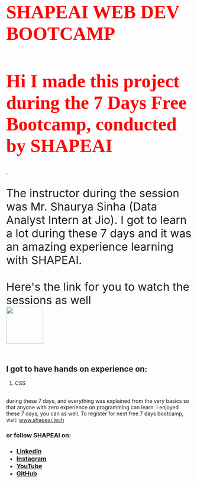 # SHAPEAI WEB DEV BOOTCAMP
<!DOCTYPE html>
<html>
<head>
   <meta charset="utf-8">
   <title>shape ai project</title>
   <style>
   h1{
    color: red;
    font-family:itallic;
    font-size:50px;
   }
   .shapeai{  
           background-color:yellow
           font-family:itallic;
           font-size: 30px;
           }
   #s{
     width:100px;
     height:100px;
     }
   </style>
</head> 
 <body>
<h1>Hi I made this project during the 7 Days Free Bootcamp, conducted by <b> SHAPEAI</h1>
</b>.
<p class="shapeai">The instructor during the session was Mr. Shaurya Sinha (Data Analyst Intern at Jio). I got to
learn a lot during these 7 days and it was an amazing experience learning with SHAPEAI.
<br><br>Here's the link for you to watch the sessions as well<br>
<a href="https://youtube.com/playlist?list=PL7zl8TDRnbun7K0fECtSMCI2hOCgLBy9a"> <img src="https://github.com/ShapeAI/PYTHON-AND-DATA-ANALYTICS/blob/main/WebD%20poster.png" id="s"> </a></p>
<h2><br>I got to have hands on experience on:</h2>
 <ol>  
<li>CSS
 </ol> 
<p><br>during these 7 days, and everything was explained from the very basics so that
anyone with zero experience on programming can learn.
I enjoyed these 7 days, you can as well. To register for next free 7 days bootcamp, visit:
<a href="www.shapeai.tech" alt="shape ai">www.shapeai.tech</a></p>
<h3>or follow SHAPEAI on:<h3>
<ul>  
<li><a href="https://in.linkedin.com/company/shapeai">LinkedIn</a></li>
<li><a href="https://www.instagram.com/shape.ai/?hl=en">Instagram</a></li>
<li><a href="https://www.youtube.com/channel/UCTUvDLTW9meuDXWcbmISPdA">YouTube</a></li>
<li><a href="https://github.com/shapeai">GitHub</a></li>
 </ul>  
 </body>  
</html> 
